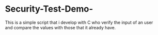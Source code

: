 # Security-Test-Demo-
This is a simple script that i develop with C who verify the input of an user and compare the values with those that it already have.
